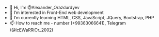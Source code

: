 - 👋 Hi, I’m @Alexander_Orazdurdyev
- 👀 I’m interested in Front-End web development
- 🌱 I’m currently learning HTML, CSS, JavaScript, JQuery, Bootstrap, PHP
- 📫 How to reach me - number (+99363066641), Telegram (@IcEWaRRiOr_2002)
